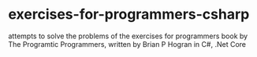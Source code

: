 # exercises-for-programmers-csharp
attempts to solve the problems of the exercises for programmers book by The Programtic Programmers, written by Brian P Hogran in C#, .Net Core
